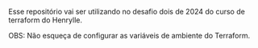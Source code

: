 Esse repositório vai ser utilizando no desafio dois de 2024 do curso de terraform do Henrylle.

OBS: Não esqueça de configurar as variáveis de ambiente do Terraform.